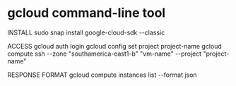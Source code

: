 # gcloud command-line tool 


INSTALL
sudo snap install google-cloud-sdk --classic

ACCESS
gcloud auth login
gcloud config set project project-name
gcloud compute ssh --zone "southamerica-east1-b" "vm-name" --project "project-name"


RESPONSE FORMAT
gcloud compute instances list --format json
